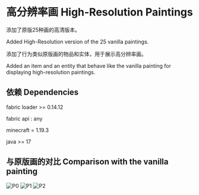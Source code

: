 # 高分辨率画 High-Resolution Paintings

添加了原版25种画的高清版本。

Added High-Resolution version of the 25 vanilla paintings.

添加了行为类似原版画的物品和实体，用于展示高分辨率画。

Added an item and an entity that behave like the vanilla painting for displaying high-resolution paintings.

## 依赖 Dependencies

fabric loader >= 0.14.12

fabric api : any

minecraft = 1.19.3

java >= 17

## 与原版画的对比 Comparison with the vanilla painting

![P0](https://iili.io/HnVQ4Zg.png)
![P1](https://iili.io/HnVQrwF.png)
![P2](https://iili.io/HnVQgu1.png)
